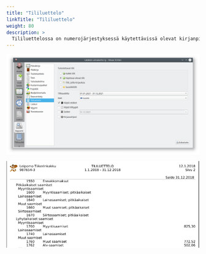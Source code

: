 ```yaml
---
title: "Tililuettelo"
linkTitle: "Tililuettelo"
weight: 80
description: >
  Tililuettelossa on numerojärjestyksessä käytettävissä olevat kirjanpitotilit.
---
```


![](/img/fi/raportit/tililuettelodlg.png)

![](/img/fi/raportit/tililuettelo.png)

